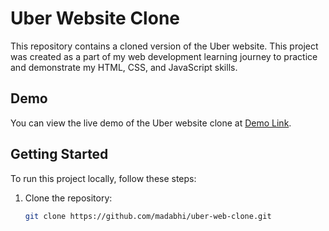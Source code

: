 # Uber Website Clone

This repository contains a cloned version of the Uber website. This project was created as a part of my web development learning journey to practice and demonstrate my HTML, CSS, and JavaScript skills. 

## Demo

You can view the live demo of the Uber website clone at [Demo Link](https://your-demo-link.com).



## Getting Started

To run this project locally, follow these steps:

1. Clone the repository:
   ```bash
   git clone https://github.com/madabhi/uber-web-clone.git
